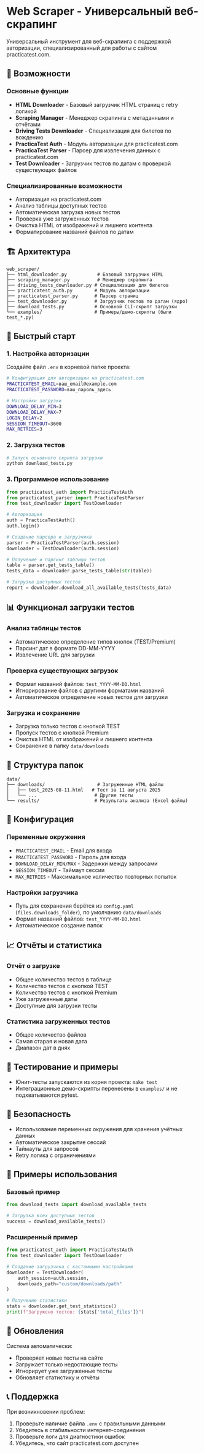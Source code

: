 # Web Scraper - Универсальный веб-скрапинг

Универсальный инструмент для веб-скрапинга с поддержкой авторизации, специализированный для работы с сайтом practicatest.com.

## 🚀 Возможности

### Основные функции
- **HTML Downloader** - Базовый загрузчик HTML страниц с retry логикой
- **Scraping Manager** - Менеджер скрапинга с метаданными и отчётами
- **Driving Tests Downloader** - Специализация для билетов по вождению
- **PracticaTest Auth** - Модуль авторизации для practicatest.com
- **PracticaTest Parser** - Парсер для извлечения данных с practicatest.com
- **Test Downloader** - Загрузчик тестов по датам с проверкой существующих файлов

### Специализированные возможности
- Авторизация на practicatest.com
- Анализ таблицы доступных тестов
- Автоматическая загрузка новых тестов
- Проверка уже загруженных тестов
- Очистка HTML от изображений и лишнего контента
- Форматирование названий файлов по датам

## 🏗️ Архитектура

```
web_scraper/
├── html_downloader.py           # Базовый загрузчик HTML
├── scraping_manager.py          # Менеджер скрапинга
├── driving_tests_downloader.py # Специализация для билетов
├── practicatest_auth.py        # Модуль авторизации
├── practicatest_parser.py      # Парсер страниц
├── test_downloader.py          # Загрузчик тестов по датам (ядро)
├── download_tests.py           # Основной CLI-скрипт загрузки
└── examples/                   # Примеры/демо-скрипты (были test_*.py)
```

## 🚀 Быстрый старт

### 1. Настройка авторизации

Создайте файл `.env` в корневой папке проекта:

```bash
# Конфигурация для авторизации на practicatest.com
PRACTICATEST_EMAIL=ваш_email@example.com
PRACTICATEST_PASSWORD=ваш_пароль_здесь

# Настройки загрузки
DOWNLOAD_DELAY_MIN=3
DOWNLOAD_DELAY_MAX=7
LOGIN_DELAY=2
SESSION_TIMEOUT=3600
MAX_RETRIES=3
```

### 2. Загрузка тестов

```bash
# Запуск основного скрипта загрузки
python download_tests.py
```

### 3. Программное использование

```python
from practicatest_auth import PracticaTestAuth
from practicatest_parser import PracticaTestParser
from test_downloader import TestDownloader

# Авторизация
auth = PracticaTestAuth()
auth.login()

# Создание парсера и загрузчика
parser = PracticaTestParser(auth.session)
downloader = TestDownloader(auth.session)

# Получение и парсинг таблицы тестов
table = parser.get_tests_table()
tests_data = downloader.parse_tests_table(str(table))

# Загрузка доступных тестов
report = downloader.download_all_available_tests(tests_data)
```

## 📊 Функционал загрузки тестов

### Анализ таблицы тестов
- Автоматическое определение типов кнопок (TEST/Premium)
- Парсинг дат в формате DD-MM-YYYY
- Извлечение URL для загрузки

### Проверка существующих загрузок
- Формат названий файлов: `test_YYYY-MM-DD.html`
- Игнорирование файлов с другими форматами названий
- Автоматическое определение новых тестов для загрузки

### Загрузка и сохранение
- Загрузка только тестов с кнопкой TEST
- Пропуск тестов с кнопкой Premium
- Очистка HTML от изображений и лишнего контента
- Сохранение в папку `data/downloads`

## 📁 Структура папок

```
data/
├── downloads/                   # Загруженные HTML файлы
│   ├── test_2025-08-11.html   # Тест за 11 августа 2025
│   └── ...                     # Другие тесты
└── results/                    # Результаты анализа (Excel файлы)
```

## 🔧 Конфигурация

### Переменные окружения
- `PRACTICATEST_EMAIL` - Email для входа
- `PRACTICATEST_PASSWORD` - Пароль для входа
- `DOWNLOAD_DELAY_MIN/MAX` - Задержки между запросами
- `SESSION_TIMEOUT` - Таймаут сессии
- `MAX_RETRIES` - Максимальное количество повторных попыток

### Настройки загрузчика
- Путь для сохранения берётся из `config.yaml` (`files.downloads_folder`), по умолчанию `data/downloads`
- Формат названий файлов: `test_YYYY-MM-DD.html`
- Автоматическое создание папок

## 📈 Отчёты и статистика

### Отчёт о загрузке
- Общее количество тестов в таблице
- Количество тестов с кнопкой TEST
- Количество тестов с кнопкой Premium
- Уже загруженные даты
- Доступные для загрузки тесты

### Статистика загруженных тестов
- Общее количество файлов
- Самая старая и новая дата
- Диапазон дат в днях

## 🧪 Тестирование и примеры

- Юнит-тесты запускаются из корня проекта: `make test`
- Интеграционные демо-скрипты перенесены в `examples/` и не подхватываются pytest.

## 🚨 Безопасность

- Использование переменных окружения для хранения учётных данных
- Автоматическое закрытие сессий
- Таймауты для запросов
- Retry логика с ограничениями

## 📝 Примеры использования

### Базовый пример
```python
from download_tests import download_available_tests

# Загрузка всех доступных тестов
success = download_available_tests()
```

### Расширенный пример
```python
from practicatest_auth import PracticaTestAuth
from test_downloader import TestDownloader

# Создание загрузчика с кастомными настройками
downloader = TestDownloader(
    auth_session=auth.session,
    downloads_path="custom/downloads/path"
)

# Получение статистики
stats = downloader.get_test_statistics()
print(f"Загружено тестов: {stats['total_files']}")
```

## 🔄 Обновления

Система автоматически:
- Проверяет новые тесты на сайте
- Загружает только недостающие тесты
- Игнорирует уже загруженные тесты
- Обновляет статистику и отчёты

## 📞 Поддержка

При возникновении проблем:
1. Проверьте наличие файла `.env` с правильными данными
2. Убедитесь в стабильности интернет-соединения
3. Проверьте логи для диагностики ошибок
4. Убедитесь, что сайт practicatest.com доступен
